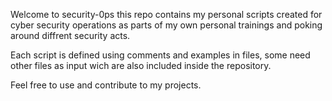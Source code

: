 Welcome to security-0ps this repo contains my personal scripts created for cyber security operations as parts of my own personal trainings  and poking around diffrent security acts. 

Each script is defined using comments and examples in files, some need other files as input wich are also included inside the repository. 

Feel free to use and contribute to my projects.
